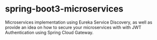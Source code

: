 # spring-boot3-microservices
Microservices implementation using Eureka Service Discovery, as well as provide an idea on how to secure your microservices with with JWT Authentication using Spring Cloud Gateway. 
